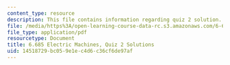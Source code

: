 ```yaml
---
content_type: resource
description: This file contains information regarding quiz 2 solution.
file: /media/https%3A/open-learning-course-data-rc.s3.amazonaws.com/6-685-electric-machines-fall-2013/14518729bc059e1ec4d6c36cf6de97af_MIT6_685F13_quiz02ans.pdf
file_type: application/pdf
resourcetype: Document
title: 6.685 Electric Machines, Quiz 2 Solutions
uid: 14518729-bc05-9e1e-c4d6-c36cf6de97af
---
```


